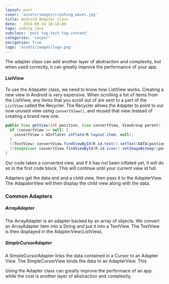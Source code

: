 ```yaml
---
layout: post
cover: 'assets/images/crashing_waves.jpg'
title: Android Adapter Class
date:   2016-09-24 10:18:00
tags: coding java
subclass: 'post tag-test tag-content'
categories: 'casper'
navigation: True
logo: 'assets/images/logo.png'
---   
```


The adapter class can add another layer of abstraction and complexity, but when used correctly, it can greatly improve the performance of your app.


#### ListView

To use the Adapater class, we need to know how ListView works. Creating a new view in Android is very expensive. When scrolling a list of items from the ListView, any items that you scroll out of are sent to a part of the `ListView` called the Recycler. The Recycler allows the Adapter to point to our now unused view using `convertView()`, and reused that view instead of creating a brand new one. 

````java
public View getView(int position, View convertView, ViewGroup parent) {
  if (convertView == null) {
    convertView = mInflater.inflate(R.layout.item, null);
  }
  ((TextView) convertView.findViewById(R.id.text)).setText(DATA[postion]);
  ((ImageView) convertView.findViewById(R.id.icon)).setImageBitmap((position & 1) == 1 ? mIcon1 : mIcon2);
}
````

Our code takes a converted view, and if it has not been inflated yet, it will do so in the first code block. This will continue until your current view id full. 




Adapters get the data and and a child view, then pass it to the AdapterView. The AdapaterView will then display the child view along with the data.

### Common Adapters

##### ArrayAdapter

The ArrayAdapter is an adapter backed by an array of objects. We convert an ArrayAdapter item into a String and put it into a TextView. The TextView is then displayed in the AdapterView(ListView).


##### SimpleCursorAdapter

A SimpleCursorAdapter links the data contained in a Cursor to an Adapter View. The SimpleCursorView binds the data to an AdapterView. This 













Using the Adapter class can greatly improve the performace of an app. while the cost is another layer of abstraction and complexity, 


